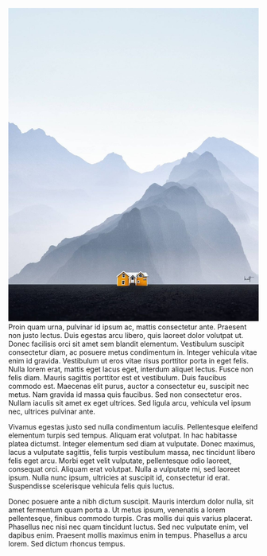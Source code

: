 <!-- title: Proin Quam -->
![Drag Racing](/img/norwai.jpeg)
Proin quam urna, pulvinar id ipsum ac, mattis consectetur ante. Praesent
non justo lectus. Duis egestas arcu libero, quis laoreet dolor volutpat
ut. Donec facilisis orci sit amet sem blandit elementum. Vestibulum
suscipit consectetur diam, ac posuere metus condimentum in. Integer
vehicula vitae enim id gravida. Vestibulum ut eros vitae risus porttitor
porta in eget felis. Nulla lorem erat, mattis eget lacus eget, interdum
aliquet lectus. Fusce non felis diam. Mauris sagittis porttitor est et
vestibulum. Duis faucibus commodo est. Maecenas elit purus, auctor a
consectetur eu, suscipit nec metus. Nam gravida id massa quis faucibus.
Sed non consectetur eros. Nullam iaculis sit amet ex eget ultrices. Sed
ligula arcu, vehicula vel ipsum nec, ultrices pulvinar ante.

Vivamus egestas justo sed nulla condimentum iaculis. Pellentesque
eleifend elementum turpis sed tempus. Aliquam erat volutpat. In hac
habitasse platea dictumst. Integer elementum sed diam at vulputate.
Donec maximus, lacus a vulputate sagittis, felis turpis vestibulum
massa, nec tincidunt libero felis eget arcu. Morbi eget velit vulputate,
pellentesque odio laoreet, consequat orci. Aliquam erat volutpat. Nulla
a vulputate mi, sed laoreet ipsum. Nulla nunc ipsum, ultricies at
suscipit id, consectetur id erat. Suspendisse scelerisque vehicula felis
quis luctus.

Donec posuere ante a nibh dictum suscipit. Mauris interdum dolor nulla,
sit amet fermentum quam porta a. Ut metus ipsum, venenatis a lorem
pellentesque, finibus commodo turpis. Cras mollis dui quis varius
placerat. Phasellus nec nisi nec quam tincidunt luctus. Sed nec
vulputate enim, vel dapibus enim. Praesent mollis maximus enim in
tempus. Phasellus a arcu lorem. Sed dictum rhoncus tempus.
